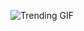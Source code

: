 
<!-- GIF_SECTION -->
![Trending GIF](https://media2.giphy.com/media/v1.Y2lkPThiYjIxNzcydWx0ZHZlaXl6eDAycG1oaXUzMHNyN2szOXlxM3J2enBjMTQxdHltYSZlcD12MV9naWZzX3NlYXJjaCZjdD1n/hXddB04gkpgBoxApfh/giphy.gif)
<!-- END_GIF_SECTION -->
